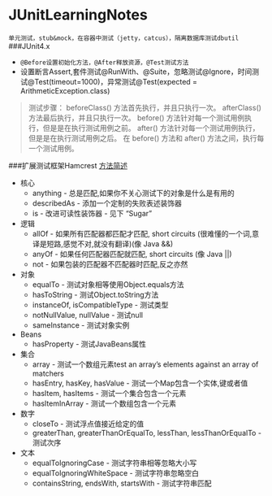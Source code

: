 # JUnitLearningNotes
`单元测试，stub&mock，在容器中测试（jetty，catcus），隔离数据库测试dbutil`
###JUnit4.x
* `@Before设置初始化方法，@After释放资源，@Test测试方法`
* 设置断言Assert,套件测试@RunWith、@Suite，忽略测试@Ignore，时间测试@Test(timeout=1000)，异常测试@Test(expected = ArithmeticException.class)
> 测试步骤：
  beforeClass() 方法首先执行，并且只执行一次。
  afterClass() 方法最后执行，并且只执行一次。
  before() 方法针对每一个测试用例执行，但是是在执行测试用例之前。
  after() 方法针对每一个测试用例执行，但是是在执行测试用例之后。
  在 before() 方法和 after() 方法之间，执行每一个测试用例。
  
###扩展测试框架Hamcrest
[方法简述](http://topmanopensource.iteye.com/blog/1971242)
* 核心
    - anything - 总是匹配,如果你不关心测试下的对象是什么是有用的
    - describedAs - 添加一个定制的失败表述装饰器
    - is - 改进可读性装饰器 - 见下 “Sugar”
* 逻辑
    - allOf - 如果所有匹配器都匹配才匹配, short circuits (很难懂的一个词,意译是短路,感觉不对,就没有翻译)(像 Java &&)
    - anyOf - 如果任何匹配器匹配就匹配, short circuits (像 Java ||)
    - not - 如果包装的匹配器不匹配器时匹配,反之亦然
* 对象
    - equalTo - 测试对象相等使用Object.equals方法
    - hasToString - 测试Object.toString方法
    - instanceOf, isCompatibleType - 测试类型
    - notNullValue, nullValue - 测试null
    - sameInstance - 测试对象实例
* Beans
    - hasProperty - 测试JavaBeans属性
* 集合
    - array - 测试一个数组元素test an array’s elements against an array of matchers
    - hasEntry, hasKey, hasValue - 测试一个Map包含一个实体,键或者值
    - hasItem, hasItems - 测试一个集合包含一个元素
    - hasItemInArray - 测试一个数组包含一个元素
* 数字
    - closeTo - 测试浮点值接近给定的值
    - greaterThan, greaterThanOrEqualTo, lessThan, lessThanOrEqualTo - 测试次序
* 文本
    - equalToIgnoringCase - 测试字符串相等忽略大小写
    - equalToIgnoringWhiteSpace - 测试字符串忽略空白
    - containsString, endsWith, startsWith - 测试字符串匹配
 

